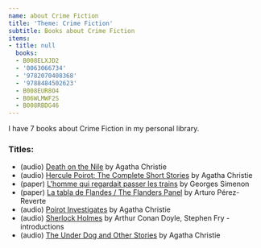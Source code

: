 ```yaml
---
name: about Crime Fiction
title: 'Theme: Crime Fiction'
subtitle: Books about Crime Fiction
items:
- title: null
  books:
  - B008ELXJD2
  - '0063066734'
  - '9782070408368'
  - '9788484502623'
  - B008EUR8O4
  - B06WLMWF2S
  - B008RBDG46
---
```

I have 7 books about Crime Fiction in my personal library.

### Titles:
- (audio) [Death on the Nile](/books/info/B008ELXJD2) by Agatha Christie
- (audio) [Hercule Poirot: The Complete Short Stories](/books/info/0063066734) by Agatha Christie
- (paper) [L'homme qui regardait passer les trains](/books/info/9782070408368) by Georges Simenon
- (paper) [La tabla de Flandes / The Flanders Panel](/books/info/9788484502623) by Arturo Pérez-Reverte
- (audio) [Poirot Investigates](/books/info/B008EUR8O4) by Agatha Christie
- (audio) [Sherlock Holmes](/books/info/B06WLMWF2S) by Arthur Conan Doyle, Stephen Fry - introductions
- (audio) [The Under Dog and Other Stories](/books/info/B008RBDG46) by Agatha Christie
